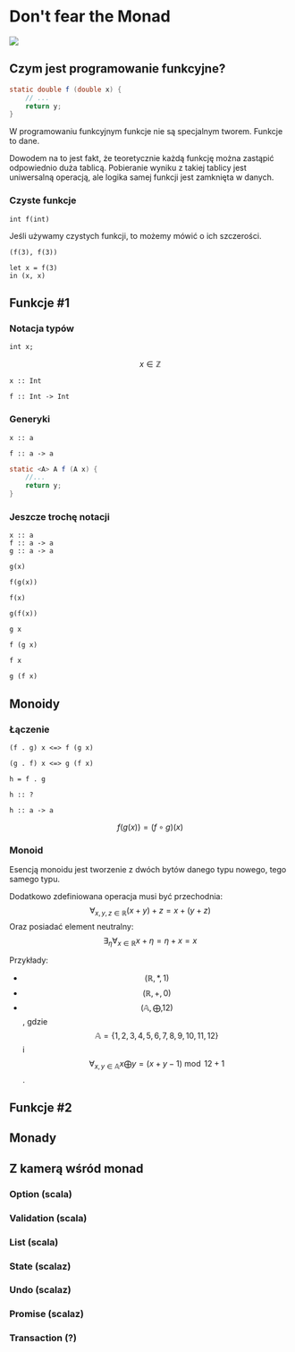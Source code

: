 # Don't fear the Monad

![](http://image.spreadshirtmedia.net/image-server/v1/products/115205650/views/1,width=350,height=350,appearanceId=5.png)

## Czym jest programowanie funkcyjne?
```java
static double f (double x) {
    // ...
    return y;
}
```

W programowaniu funkcyjnym funkcje nie są specjalnym tworem. Funkcje to dane.

Dowodem na to jest fakt, że teoretycznie każdą funkcję można zastąpić odpowiednio duża tablicą. Pobieranie wyniku z takiej tablicy jest uniwersalną operacją, ale logika samej funkcji jest zamknięta w danych.

### Czyste funkcje
`int f(int)`

Jeśli używamy czystych funkcji, to możemy mówić o ich szczerości.

```
(f(3), f(3))

let x = f(3)
in (x, x)
```

## Funkcje #1
### Notacja typów
`int x;`

$$x \in \mathbb{Z}$$

`x :: Int`

`f :: Int -> Int`

### Generyki
`x :: a`

`f :: a -> a`

```java
static <A> A f (A x) {
    //...
    return y;
}
```

### Jeszcze trochę notacji
```
x :: a
f :: a -> a
g :: a -> a
```

```
g(x)

f(g(x))

f(x)

g(f(x))

```

```
g x

f (g x)

f x

g (f x)
```

## Monoidy
### Łączenie

```
(f . g) x <=> f (g x)

(g . f) x <=> g (f x)

h = f . g

h :: ?

h :: a -> a
```

$$f(g(x)) = (f \circ g)(x)$$

### Monoid
Esencją monoidu jest tworzenie z dwóch bytów danego typu nowego, tego samego typu.

Dodatkowo zdefiniowana operacja musi być przechodnia:
$$
\forall_{x,y,z \in \mathbb{R}} (x + y) + z = x + (y + z)
$$
Oraz posiadać element neutralny:
$$
\exists_{\eta}\forall_{x \in \mathbb{R}} x + \eta = \eta + x = x
$$

Przykłady:
* $$(\mathbb{R}, *, 1)$$
* $$(\mathbb{R}, +, 0)$$
* $$(\mathbb{A}, \bigoplus, 12)$$, gdzie $$\mathbb{A} = \{1,2,3,4,5,6,7,8,9,10,11,12\}$$ i $$\forall_{x,y \in \mathbb{A}} x \bigoplus y = (x+y-1) \bmod 12 + 1$$.

## Funkcje #2

## Monady

## Z kamerą wśród monad
### Option (scala)
### Validation (scala)
### List (scala)
### State (scalaz)
### Undo (scalaz)
### Promise (scalaz)
### Transaction (?)
